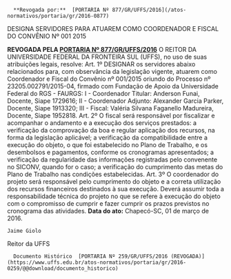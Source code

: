       **Revogada por:**  [PORTARIA Nº 877/GR/UFFS/2016](/atos-normativos/portaria/gr/2016-0877) 

   DESIGNA SERVIDORES PARA ATUAREM COMO COORDENADOR E FISCAL DO CONVÊNIO Nº 001 2015  

 **REVOGADA PELA [PORTARIA Nº 877/GR/UFFS/2016](https://www.uffs.edu.br/atos-normativos/portaria/gr/2016-0877)**    O REITOR DA UNIVERSIDADE FEDERAL DA FRONTEIRA SUL (UFFS), no uso de suas atribuições legais, resolve:  Art. 1º DESIGNAR os servidores abaixo relacionados para, com observância da legislação vigente, atuarem como Coordenador e Fiscal do Convênio nº 001/2015 oriundo do Processo nº 23205.002791/2015-04, firmado com Fundação de Apoio da Universidade Federal do RGS - FAURGS:  I - Coordenador Titular: Anderson Funai, Docente, Siape 1729616;  II - Coordenador Adjunto: Alexander Garcia Parker, Docente, Siape 1913320;  III - Fiscal: Valéria Silvana Faganello Madureira, Docente, Siape 1952818.  Art. 2º O fiscal será responsável por fiscalizar e acompanhar o andamento e a execução dos serviços prestados: a verificação da comprovação da boa e regular aplicação dos recursos, na forma da legislação aplicável; a verificação da compatibilidade entre a execução do objeto, o que foi estabelecido no Plano de Trabalho, e os desembolsos e pagamentos, conforme os cronogramas apresentados; a verificação da regularidade das informações registradas pelo convenente no SICONV, quando for o caso; a verificação do cumprimento das metas do Plano de Trabalho nas condições estabelecidas.  Art. 3º O coordenador do projeto será responsável pelo cumprimento do objeto e a correta utilização dos recursos financeiros destinados à sua execução. Deverá assumir toda a responsabilidade técnica do projeto no que se refere à execução do objeto com o compromisso de cumprir e fazer cumprir os prazos previstos no cronograma das atividades.       **Data do ato:** Chapecó-SC, 01 de março de 2016.   
 

    Jaime Giolo   
 Reitor da UFFS 

      Documento Histórico  [PORTARIA Nº 259/GR/UFFS/2016 (REVOGADA)](https://www.uffs.edu.br/atos-normativos/portaria/gr/2016-0259/@@download/documento_historico)     
      